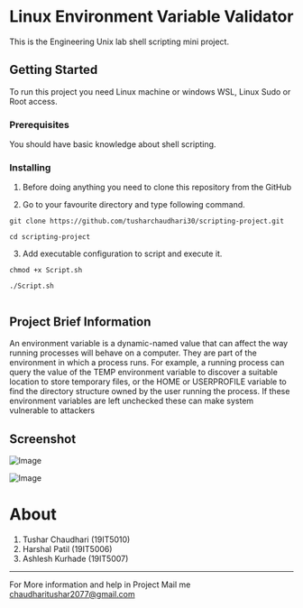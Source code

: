 # Linux Environment Variable Validator

This is the Engineering Unix lab shell scripting mini project.

## Getting Started

To run this project you need Linux machine or windows WSL, Linux Sudo or Root access.

### Prerequisites

You should have basic knowledge about shell scripting.

### Installing

1. Before doing anything you need to clone this repository from the GitHub


2. Go to your favourite directory and type following command.
```
git clone https://github.com/tusharchaudhari30/scripting-project.git

cd scripting-project

```
3. Add executable configuration to script and execute it.
```
chmod +x Script.sh

./Script.sh


```

## Project Brief Information
  An environment variable is a dynamic-named value that can affect the way running processes will behave on a computer. They are part of the environment in which a process runs. For example, a running process can query the value of the TEMP environment variable to discover a suitable location to store temporary files, or the HOME or USERPROFILE variable to find the directory structure owned by the user running the process. If these environment variables are left unchecked these can make system vulnerable to attackers
  
## Screenshot
![Image](https://github.com/tusharchaudhari30/scripting-project/blob/master/Snapshots/wrongpath.png)

![Image](https://github.com/tusharchaudhari30/scripting-project/blob/master/Snapshots/envfine.png)

# About
1. Tushar Chaudhari (19IT5010)
2. Harshal Patil (19IT5006)
3. Ashlesh Kurhade (19IT5007)

----
For More information and help in Project Mail me chaudharitushar2077@gmail.com
  
  
